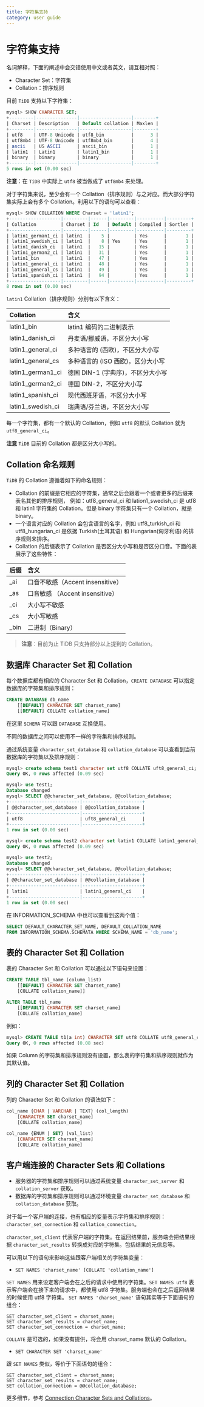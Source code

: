 ```yaml
---
title: 字符集支持
category: user guide
---
```


# 字符集支持

名词解释，下面的阐述中会交错使用中文或者英文，请互相对照：
* Character Set：字符集
* Collation：排序规则


目前 `TiDB` 支持以下字符集：

```sql
mysql> SHOW CHARACTER SET;
+---------|---------------|-------------------|--------+
| Charset | Description   | Default collation | Maxlen |
+---------|---------------|-------------------|--------+
| utf8    | UTF-8 Unicode | utf8_bin          |      3 |
| utf8mb4 | UTF-8 Unicode | utf8mb4_bin       |      4 |
| ascii   | US ASCII      | ascii_bin         |      1 |
| latin1  | Latin1        | latin1_bin        |      1 |
| binary  | binary        | binary            |      1 |
+---------|---------------|-------------------|--------+
5 rows in set (0.00 sec)
```

**注意**：在 `TiDB` 中实际上 `utf8` 被当做成了 `utf8mb4` 来处理。

对于字符集来说，至少会有一个 Collation（排序规则）与之对应。而大部分字符集实际上会有多个 Collation。利用以下的语句可以查看：

```sql
mysql> SHOW COLLATION WHERE Charset = 'latin1';
+-------------------|---------|------|---------|----------|---------+
| Collation         | Charset | Id   | Default | Compiled | Sortlen |
+-------------------|---------|------|---------|----------|---------+
| latin1_german1_ci | latin1  |    5 |         | Yes      |       1 |
| latin1_swedish_ci | latin1  |    8 | Yes     | Yes      |       1 |
| latin1_danish_ci  | latin1  |   15 |         | Yes      |       1 |
| latin1_german2_ci | latin1  |   31 |         | Yes      |       1 |
| latin1_bin        | latin1  |   47 |         | Yes      |       1 |
| latin1_general_ci | latin1  |   48 |         | Yes      |       1 |
| latin1_general_cs | latin1  |   49 |         | Yes      |       1 |
| latin1_spanish_ci | latin1  |   94 |         | Yes      |       1 |
+-------------------|---------|------|---------|----------|---------+
8 rows in set (0.00 sec)
```

`latin1` Collation（排序规则）分别有以下含义：

Collation         | 含义
:-                | :-
latin1_bin        | latin1 编码的二进制表示
latin1_danish_ci  | 丹麦语/挪威语，不区分大小写
latin1_general_ci | 多种语言的 (西欧)，不区分大小写
latin1_general_cs | 多种语言的 (ISO 西欧)，区分大小写
latin1_german1_ci | 德国 DIN-1 (字典序)，不区分大小写
latin1_german2_ci | 德国 DIN-2，不区分大小写
latin1_spanish_ci | 现代西班牙语，不区分大小写
latin1_swedish_ci | 瑞典语/芬兰语，不区分大小写

每一个字符集，都有一个默认的 Collation，例如 `utf8` 的默认 Collation 就为 `utf8_general_ci`。

**注意** `TiDB` 目前的 Collation 都是区分大小写的。

## Collation 命名规则

`TiDB` 的 Collation 遵循着如下的命名规则：

* Collation 的前缀是它相应的字符集，通常之后会跟着一个或者更多的后缀来表名其他的排序规则， 例如：utf8_general_ci 和 lation1_swedish_ci 是 utf8
 和 latin1 字符集的 Collation。但是 binary 字符集只有一个 Collation，就是 binary。
* 一个语言对应的 Collation 会包含语言的名字，例如 utf8_turkish_ci 和 utf8_hungarian_ci 是依据 Turkish(土耳其语) 和 Hungarian(匈牙利语) 的排序规则来排序。
* Collation 的后缀表示了 Collation 是否区分大小写和是否区分口音。下面的表展示了这些特性：

后缀   | 含义
:-    | :-
\_ai   | 口音不敏感（Accent insensitive）
\_as   | 口音敏感 （Accent insensitive）
\_ci   | 大小写不敏感
\_cs   | 大小写敏感
\_bin  | 二进制（Binary）

> **注意**：目前为止 TiDB 只支持部分以上提到的 Collation。

## 数据库 Character Set 和 Collation

每个数据库都有相应的 Character Set 和 Collation，`CREATE DATABASE` 可以指定数据库的字符集和排序规则：

```sql
CREATE DATABASE db_name
    [[DEFAULT] CHARACTER SET charset_name]
    [[DEFAULT] COLLATE collation_name]
```

在这里 `SCHEMA` 可以跟 `DATABASE` 互换使用。

不同的数据库之间可以使用不一样的字符集和排序规则。

通过系统变量 `character_set_database` 和 `collation_database` 可以查看到当前数据库的字符集以及排序规则：

```sql
mysql> create schema test1 character set utf8 COLLATE uft8_general_ci;
Query OK, 0 rows affected (0.09 sec)

mysql> use test1;
Database changed
mysql> SELECT @@character_set_database, @@collation_database;
+--------------------------|----------------------+
| @@character_set_database | @@collation_database |
+--------------------------|----------------------+
| utf8                     | uft8_general_ci      |
+--------------------------|----------------------+
1 row in set (0.00 sec)

mysql> create schema test2 character set latin1 COLLATE latin1_general_ci;
Query OK, 0 rows affected (0.09 sec)

mysql> use test2;
Database changed
mysql> SELECT @@character_set_database, @@collation_database;
+--------------------------|----------------------+
| @@character_set_database | @@collation_database |
+--------------------------|----------------------+
| latin1                   | latin1_general_ci    |
+--------------------------|----------------------+
1 row in set (0.00 sec)
```

在 INFORMATION_SCHEMA 中也可以查看到这两个值：

```sql
SELECT DEFAULT_CHARACTER_SET_NAME, DEFAULT_COLLATION_NAME
FROM INFORMATION_SCHEMA.SCHEMATA WHERE SCHEMA_NAME = 'db_name';
```

## 表的 Character Set 和 Collation

表的 Character Set 和 Collation 可以通过以下语句来设置：

```sql
CREATE TABLE tbl_name (column_list)
    [[DEFAULT] CHARACTER SET charset_name]
    [COLLATE collation_name]]

ALTER TABLE tbl_name
    [[DEFAULT] CHARACTER SET charset_name]
    [COLLATE collation_name]
```

例如：

```sql
mysql> CREATE TABLE t1(a int) CHARACTER SET utf8 COLLATE utf8_general_ci;
Query OK, 0 rows affected (0.08 sec)
```

如果 Column 的字符集和排序规则没有设置，那么表的字符集和排序规则就作为其默认值。

## 列的 Character Set 和 Collation

列的 Character Set 和 Collation 的语法如下：

```sql
col_name {CHAR | VARCHAR | TEXT} (col_length)
    [CHARACTER SET charset_name]
    [COLLATE collation_name]

col_name {ENUM | SET} (val_list)
    [CHARACTER SET charset_name]
    [COLLATE collation_name]
```

## 客户端连接的 Character Sets 和 Collations

* 服务器的字符集和排序规则可以通过系统变量 `character_set_server` 和 `collation_server` 获取。
* 数据库的字符集和排序规则可以通过环境变量 `character_set_database` 和 `collation_database` 获取。

对于每一个客户端的连接，也有相应的变量表示字符集和排序规则：`character_set_connection` 和 `collation_connection`。

`character_set_client` 代表客户端的字符集。在返回结果前，服务端会把结果根据 `character_set_results` 转换成对应的字符集。包括结果的元信息等。

可以用以下的语句来影响这些跟客户端相关的字符集变量：

* `SET NAMES 'charset_name' [COLLATE 'collation_name']` 

`SET NAMES` 用来设定客户端会在之后的请求中使用的字符集。`SET NAMES utf8` 表示客户端会在接下来的请求中，都使用 utf8 字符集。服务端也会在之后返回结果的时候使用 utf8 字符集。
`SET NAMES 'charset_name'` 语句其实等于下面语句的组合：

```
SET character_set_client = charset_name;
SET character_set_results = charset_name;
SET character_set_connection = charset_name;
```
`COLLATE` 是可选的，如果没有提供，将会用 charset_name 默认的 Collation。

* `SET CHARACTER SET 'charset_name'`

跟 `SET NAMES` 类似，等价于下面语句的组合：

```
SET character_set_client = charset_name;
SET character_set_results = charset_name;
SET collation_connection = @@collation_database;
```
    
更多细节，参考 [Connection Character Sets and Collations](https://dev.mysql.com/doc/refman/5.7/en/charset-connection.html)。
